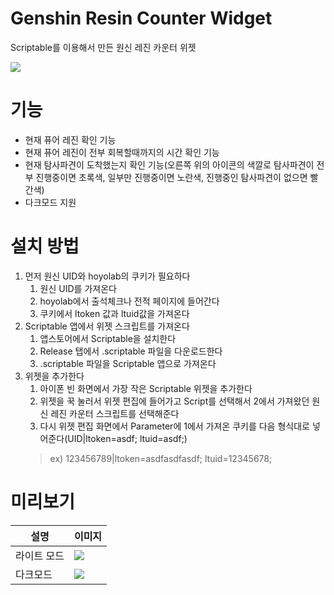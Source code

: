 # Genshin Resin Counter Widget

Scriptable를 이용해서 만든 원신 레진 카운터 위젯

![](https://user-images.githubusercontent.com/35032401/138546515-82be9aba-230c-42b9-98ea-114e9c95d02e.png)

# 기능
- 현재 퓨어 레진 확인 기능
- 현재 퓨어 레진이 전부 회복할때까지의 시간 확인 기능
- 현재 탐사파견이 도착했는지 확인 기능(오른쪽 위의 아이콘의 색깔로 탐사파견이 전부 진행중이면 초록색, 일부만 진행중이면 노란색, 진행중인 탐사파견이 없으면 빨간색)
- 다크모드 지원

# 설치 방법
1. 먼저 원신 UID와 hoyolab의 쿠키가 필요하다
    1. 원신 UID를 가져온다
    2. hoyolab에서 출석체크나 전적 페이지에 들어간다
    3. 쿠키에서 ltoken 값과 ltuid값을 가져온다
2. Scriptable 앱에서 위젯 스크립트를 가져온다
    1. 앱스토어에서 Scriptable을 설치한다
    2. Release 탭에서 .scriptable 파일을 다운로드한다
    3. .scriptable 파일을 Scriptable 앱으로 가져온다
3. 위젯을 추가한다
    1. 아이폰 빈 화면에서 가장 작은 Scriptable 위젯을 추가한다
    2. 위젯을 꾹 눌러서 위젯 편집에 들어가고 Script를 선택해서 2에서 가져왔던 원신 레진 카운터 스크립트를 선택해준다
    3. 다시 위젯 편집 화면에서 Parameter에 1에서 가져온 쿠키를 다음 형식대로 넣어준다(UID|ltoken=asdf; ltuid=asdf;)
    > ex) 123456789|ltoken=asdfasdfasdf; ltuid=12345678;

# 미리보기
| 설명  | 이미지 |
| ------------- | ------------- |
| 라이트 모드  | <img src="https://user-images.githubusercontent.com/35032401/138547577-5ee6f948-c610-4cff-88f0-46b8af435250.png" />  |
| 다크모드  | <img src="https://user-images.githubusercontent.com/35032401/138547579-6b0c1988-2fe4-46ea-9e4e-49cf143021d4.png" />  |
